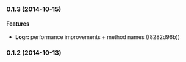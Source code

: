 <a name="0.1.3"></a>
### 0.1.3 (2014-10-15)


#### Features

* **Logr:** performance improvements + method names ((8282d96b))


<a name="0.1.2"></a>
### 0.1.2 (2014-10-13)

